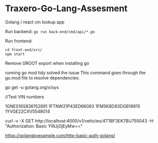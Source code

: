 # Traxero-Go-Lang-Assesment

Golang / react vin lookup app


Run backend:
`go run back-end/cmd/api/*.go `


Run frontend:
``` 
cd front-end/src/
npm start
```

Remove GROOT export when installing go

running go mod tidy solved the issue
This command goes through the go.mod file to resolve dependencies:


go get -u golang.org/x/sys


//Test VIN numbers

1GNES16S836152891
1FTNW21P43ED66093
1FM5K8D83DGB16915
1YVGE22CXV5548014


curl -v -X GET http://localhost:4000/v1/vehicles/4T1BF3EK7BU755043 -H "Authorization: Basic YWJjOjEyMw=="

https://golangbyexample.com/http-basic-auth-golang/